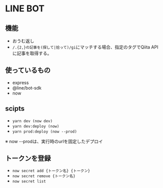 # LINE BOT

## 機能
- おうむ返し
- `/.{2,}の記事を(探して|拾って)/gi`にマッチする場合、指定のタグでQiita APIに記事を取得する。

## 使っているもの
- express
- @line/bot-sdk
- now

## scipts
- `yarn dev (now dev)`
- `yarn dev:deploy (now)`
- `yarn prod:deploy (now --prod)`

※ now --prodは、実行時のurlを固定したデプロイ

## トークンを登録
- `now secret add {トークン名} {トークン}`
- `now secret remove {トークン名}`
- `now secret list`
